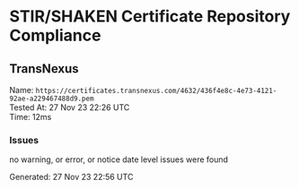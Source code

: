 # STIR/SHAKEN Certificate Repository Compliance

## TransNexus

Name: `https://certificates.transnexus.com/4632/436f4e8c-4e73-4121-92ae-a229467488d9.pem`\
Tested At: 27 Nov 23 22:26 UTC\
Time: 12ms

### Issues

no warning, or error, or notice date level issues were found

Generated: 27 Nov 23 22:56 UTC